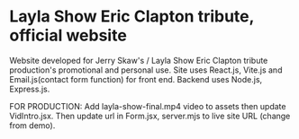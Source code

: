# Layla Show Eric Clapton tribute, official website

Website developed for Jerry Skaw's / Layla Show Eric Clapton tribute production's promotional and personal use. Site uses React.js, Vite.js and Email.js(contact form function) for front end. Backend uses Node.js, Express.js.  

FOR PRODUCTION: Add layla-show-final.mp4 video to assets then update VidIntro.jsx. Then update url in Form.jsx, server.mjs to live site URL (change from demo).